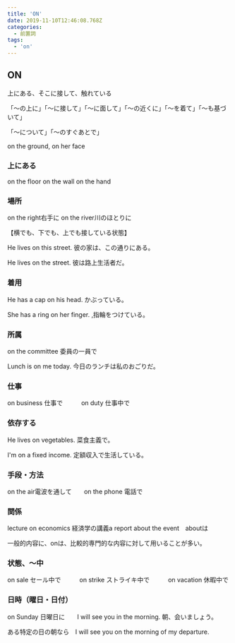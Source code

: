 ```yaml
---
title: 'ON'
date: 2019-11-10T12:46:08.768Z
categories:
  - 前置詞
tags:
  - 'on'
---
```

 ## ON
 上にある、そこに接して、触れている
 
「～の上に」「～に接して」「～に面して」「～の近くに」「～を着て」「～も基づいて」
 
「～について」「～のすぐあとで」
 
on the ground,  on her face
 
### 上にある
 on the floor    on the wall     on the hand   
 

### 場所
 on the right右手に  on the river川のほとりに
 
【横でも、下でも、上でも接している状態】
 
He lives on this street.   彼の家は、この通りにある。
 
He lives on the street.   彼は路上生活者だ。
 

### 着用
 

He has a cap on his head. かぶっている。　　
 
She has a ring on her finger.  ,指輪をつけている。
 

### 所属
 

on the committee   委員の一員で
 
Lunch is on me today. 今日のランチは私のおごりだ。
 


### 仕事
on business  仕事で　　　on duty  仕事中で

### 依存する
 

He lives on vegetables.  菜食主義で。
 
I'm on a fixed income.  定額収入で生活している。
 
 

### 手段・方法
on the air電波を通して　　on the phone 電話で
 

### 関係
 

lecture on economics 経済学の講義a report about the event　aboutは
 
一般的内容に、onは、比較的専門的な内容に対して用いることが多い。
 

### 状態、～中
 on sale セール中で　　　on strike  ストライキ中で　　　on vacation  休暇中で
 

### 日時（曜日・日付）
 

on Sunday 日曜日に　　I will see you in the morning. 朝、会いましょう。
 
ある特定の日の朝なら　I will see you on the morning of my departure.
 
